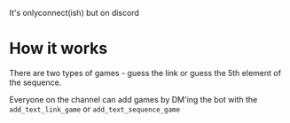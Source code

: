 It's onlyconnect(ish) but on discord

# How it works

There are two types of games - guess the link or guess the 5th element of the sequence.

Everyone on the channel can add games by DM'ing the bot with the `add_text_link_game` or
`add_text_sequence_game`
